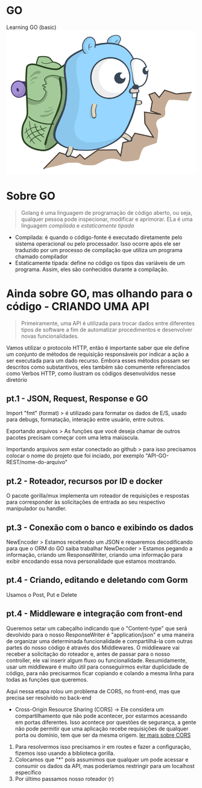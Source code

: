 # GO
Learning GO (basic)
<img src="/assets/climb.png">

# Sobre GO

> Golang é uma linguagem de programação de código aberto, ou seja, qualquer pessoa pode inspecionar, modificar e aprimorar. ELa é uma linguagem *compilada* e *estaticamente tipada*
  * Compilada: é quando o código-fonte é executado diretamente pelo sistema operacional ou pelo processador. Isso ocorre após ele ser traduzido por um processo de compilação que utiliza um programa chamado compilador
  * Estaticamente tipada: define no código os tipos das variáveis de um programa. Assim, eles são conhecidos durante a compilação.

# Ainda sobre GO, mas olhando para o código - CRIANDO UMA API

> Primeiramente, uma API é utilizada para trocar dados entre diferentes tipos de software a fim de automatizar procedimentos e desenvolver novas funcionalidades.

Vamos utilizar o protocolo HTTP, então é importante saber que ele define um conjunto de métodos de requisição responsáveis por indicar a ação a ser executada para um dado recurso. Embora esses métodos possam ser descritos como substantivos, eles também são comumente referenciados como Verbos HTTP, como ilustram os códigos desenvolvidos nesse diretório

## pt.1 - JSON, Request, Response e GO

Import "fmt" (format) > é utilizado para formatar os dados de E/S, usado para debugs, formatação, interação entre usuário, entre outros.

Exportando arquivos > As funções que você deseja chamar de outros pacotes precisam começar com uma letra maiúscula.

Importando arquivos *sem* estar conectado ao github > para isso precisamos colocar o nome do projeto que foi inciado, por exemplo "API-GO-REST/nome-do-arquivo"

## pt.2 - Roteador, recursos por ID e docker

O pacote gorilla/mux implementa um roteador de requisições e respostas para corresponder às solicitações de entrada ao seu respectivo manipulador ou handler.

## pt.3 - Conexão com o banco e exibindo os dados

NewEncoder > Estamos recebendo um JSON e requeremos decodificando para que o ORM do GO saiba trabalhar
NewDecoder > Estamos pegando a informação, criando um ResponseWriter, criando uma informação para exibir encodando essa nova personalidade que estamos mostrando.

## pt.4 - Criando, editando e deletando com Gorm

Usamos o Post, Put e Delete


## pt.4 - Middleware e integração com front-end

Queremos setar um cabeçalho indicando que o "Content-type" que será devolvido para o nosso ResponseWriter é "application/json" e uma maneira de organizar uma determinada funcionalidade e compartilhá-la com outras partes do nosso código é através dos Middlewares. O middleware vai receber a solicitação do roteador e, antes de passar para o nosso controller, ele vai inserir algum fluxo ou funcionalidade.
Resumidamente, usar um middleware é muito útil para conseguirmos evitar duplicidade de código, para não precisarmos ficar copiando e colando a mesma linha para todas as funções que queremos. 

Aqui nessa etapa rolou um problema de CORS, no front-end, mas que precisa ser resolvido no back-end

* Cross-Origin Resource Sharing (CORS) -> Ele considera um compartilhamento que não pode acontecer, por estarmos acessando em portas diferentes. Isso acontece por questões de segurança, a gente não pode permitir que uma aplicação recebe requisições de qualquer porta ou domínio, tem que ser da mesma origem. 
  [ler mais sobre CORS](https://developer.mozilla.org/pt-BR/docs/Web/HTTP/CORS)

1. Para resolvermos isso precisamos ir em routes e fazer a configuração, fizemos isso usando a biblioteca gorilla.
2. Colocamos que "*" pois assumimos que qualquer um pode acessar e consumir os dados da API, mas poderíamos restringir para um localhost específico
3. Por último passamos nosso roteador (r)
